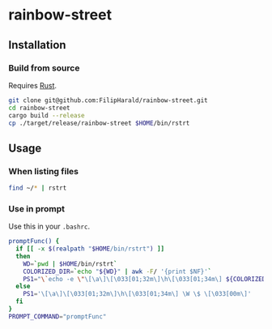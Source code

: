 # rainbow-street

## Installation
### Build from source
Requires [Rust](https://www.rust-lang.org/tools/install).

```bash
git clone git@github.com:FilipHarald/rainbow-street.git
cd rainbow-street
cargo build --release
cp ./target/release/rainbow-street $HOME/bin/rstrt
```

## Usage
### When listing files
```bash
find ~/* | rstrt
```

### Use in prompt
Use this in your `.bashrc`.
```bash
promptFunc() {
  if [[ -x $(realpath "$HOME/bin/rstrt") ]]
  then
    WD=`pwd | $HOME/bin/rstrt`
    COLORIZED_DIR=`echo "${WD}" | awk -F/ '{print $NF}'`
    PS1="\`echo -e \"\[\a\]\[\033[01;32m\]\h\[\033[01;34m\] ${COLORIZED_DIR} \$ \"\`"
  else
    PS1='\[\a\]\[\033[01;32m\]\h\[\033[01;34m\] \W \$ \[\033[00m\]'
  fi
}
PROMPT_COMMAND="promptFunc"
```

